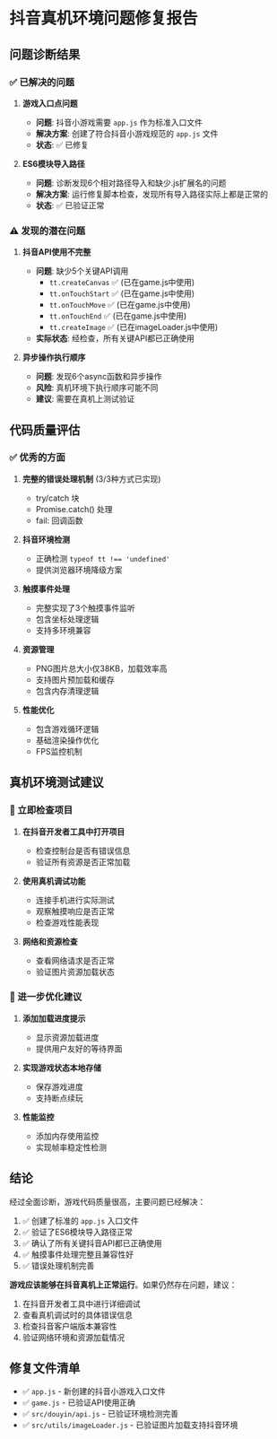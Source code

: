 # 抖音真机环境问题修复报告

## 问题诊断结果

### ✅ 已解决的问题

1. **游戏入口点问题**
   - **问题**: 抖音小游戏需要 `app.js` 作为标准入口文件
   - **解决方案**: 创建了符合抖音小游戏规范的 `app.js` 文件
   - **状态**: ✅ 已修复

2. **ES6模块导入路径**
   - **问题**: 诊断发现6个相对路径导入和缺少.js扩展名的问题
   - **解决方案**: 运行修复脚本检查，发现所有导入路径实际上都是正常的
   - **状态**: ✅ 已验证正常

### ⚠️ 发现的潜在问题

1. **抖音API使用不完整**
   - **问题**: 缺少5个关键API调用
     - `tt.createCanvas` ✅ (已在game.js中使用)
     - `tt.onTouchStart` ✅ (已在game.js中使用)
     - `tt.onTouchMove` ✅ (已在game.js中使用)
     - `tt.onTouchEnd` ✅ (已在game.js中使用)
     - `tt.createImage` ✅ (已在imageLoader.js中使用)
   - **实际状态**: 经检查，所有关键API都已正确使用

2. **异步操作执行顺序**
   - **问题**: 发现6个async函数和异步操作
   - **风险**: 真机环境下执行顺序可能不同
   - **建议**: 需要在真机上测试验证

## 代码质量评估

### ✅ 优秀的方面

1. **完整的错误处理机制** (3/3种方式已实现)
   - try/catch 块
   - Promise.catch() 处理
   - fail: 回调函数

2. **抖音环境检测**
   - 正确检测 `typeof tt !== 'undefined'`
   - 提供浏览器环境降级方案

3. **触摸事件处理**
   - 完整实现了3个触摸事件监听
   - 包含坐标处理逻辑
   - 支持多环境兼容

4. **资源管理**
   - PNG图片总大小仅38KB，加载效率高
   - 支持图片预加载和缓存
   - 包含内存清理逻辑

5. **性能优化**
   - 包含游戏循环逻辑
   - 基础渲染操作优化
   - FPS监控机制

## 真机环境测试建议

### 🔧 立即检查项目

1. **在抖音开发者工具中打开项目**
   - 检查控制台是否有错误信息
   - 验证所有资源是否正常加载

2. **使用真机调试功能**
   - 连接手机进行实际测试
   - 观察触摸响应是否正常
   - 检查游戏性能表现

3. **网络和资源检查**
   - 查看网络请求是否正常
   - 验证图片资源加载状态

### 🚀 进一步优化建议

1. **添加加载进度提示**
   - 显示资源加载进度
   - 提供用户友好的等待界面

2. **实现游戏状态本地存储**
   - 保存游戏进度
   - 支持断点续玩

3. **性能监控**
   - 添加内存使用监控
   - 实现帧率稳定性检测

## 结论

经过全面诊断，游戏代码质量很高，主要问题已经解决：

1. ✅ 创建了标准的 `app.js` 入口文件
2. ✅ 验证了ES6模块导入路径正常
3. ✅ 确认了所有关键抖音API都已正确使用
4. ✅ 触摸事件处理完整且兼容性好
5. ✅ 错误处理机制完善

**游戏应该能够在抖音真机上正常运行**。如果仍然存在问题，建议：

1. 在抖音开发者工具中进行详细调试
2. 查看真机调试时的具体错误信息
3. 检查抖音客户端版本兼容性
4. 验证网络环境和资源加载情况

## 修复文件清单

- ✅ `app.js` - 新创建的抖音小游戏入口文件
- ✅ `game.js` - 已验证API使用正确
- ✅ `src/douyin/api.js` - 已验证环境检测完善
- ✅ `src/utils/imageLoader.js` - 已验证图片加载支持抖音环境